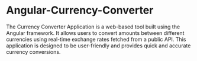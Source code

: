 # Angular-Currency-Converter
The Currency Converter Application is a web-based tool built using the Angular framework. It allows users to convert amounts between different currencies using real-time exchange rates fetched from a public API. This application is designed to be user-friendly and provides quick and accurate currency conversions.
